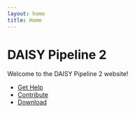 ```yaml
---
layout: home
title: Home
---
```

# DAISY Pipeline 2

Welcome to the DAISY Pipeline 2 website!

* [Get Help](Get-Help)
* [Contribute](Contribute)
* [Download](Download)
